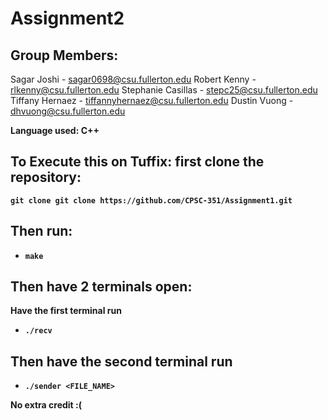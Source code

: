 # Assignment2
## Group Members: <br>
Sagar Joshi - sagar0698@csu.fullerton.edu 
Robert Kenny - rlkenny@csu.fullerton.edu 
Stephanie Casillas - stepc25@csu.fullerton.edu 
Tiffany Hernaez - tiffannyhernaez@csu.fullerton.edu 
Dustin Vuong - dhvuong@csu.fullerton.edu

<b>Language used: C++<b>

## To Execute this on Tuffix: first clone the repository:
`git clone git clone https://github.com/CPSC-351/Assignment1.git` <br>
## Then run: 
* `make`

## Then have 2 terminals open:
Have the first terminal run
* `./recv`

## Then have the second terminal run
* `./sender <FILE_NAME>`

No extra credit <b>:(</b>
